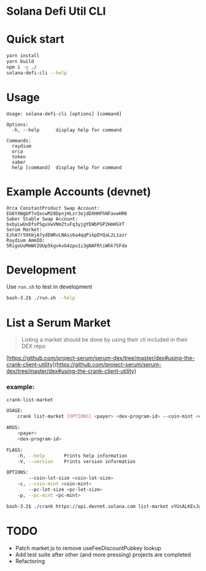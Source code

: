 # Solana Defi Util CLI

# Quick start

```bash
yarn install
yarn build
npm i -g ./
solana-defi-cli --help
```

# Usage

```
Usage: solana-defi-cli [options] [command]

Options:
  -h, --help      display help for command

Commands:
  raydium
  orca
  token
  saber
  help [command]  display help for command
```

# Example Accounts (devnet)

```
Orca ConstantProduct Swap Account:    EG6YXWgbP7vQxcwM28DpnjHLzr3ojdDXHHFhNFavwHR6
Saber Stable Swap Account:            bxbyLwUxDfsPSguVwVNm2tuFq3yjgYEWbPGP2HmHSXT
Serum Market:                         EzhA7r59XmjA7ydEWRvLNAss6a4qqPikpDYQaL2L1azr
Raydium AmmID:                        5RigoUuMmWV2UUp5kgvkvG4zpu1i3gNAFRtiWhk7SFda
```

# Development

Use `run.sh` to test in development

```bash
bash-3.2$ ./run.sh --help
```

# List a Serum Market

> Listing a market should be done by using their cli included in their DEX repo

[https://github.com/project-serum/serum-dex/tree/master/dex#using-the-crank-client-utility](https://github.com/project-serum/serum-dex/tree/master/dex#using-the-crank-client-utility)

### example:

```bash
crank-list-market

USAGE:
    crank list-market [OPTIONS] <payer> <dex-program-id> --coin-mint <coin-mint> --pc-mint <pc-mint>

ARGS:
    <payer>
    <dex-program-id>

FLAGS:
    -h, --help       Prints help information
    -V, --version    Prints version information

OPTIONS:
        --coin-lot-size <coin-lot-size>
    -c, --coin-mint <coin-mint>
        --pc-lot-size <pc-lot-size>
    -p, --pc-mint <pc-mint>

bash-3.2$ ./crank https://api.devnet.solana.com list-market vYUsALKEsJgHsm4joJVcYgqUAY7dNub.json DSgVaEKXbXqHzVdPrEVESBgxmroY --coin-mint EQYLiNRvKGqJyCB1Pwr5ihyqPB4A --pc-mint enS9HR1767SobhULX6cr9X837JK
```

# TODO

- Patch market.js to remove useFeeDiscountPubkey lookup
- Add test suite after other (and more pressing) projects are completed
- Refactoring
